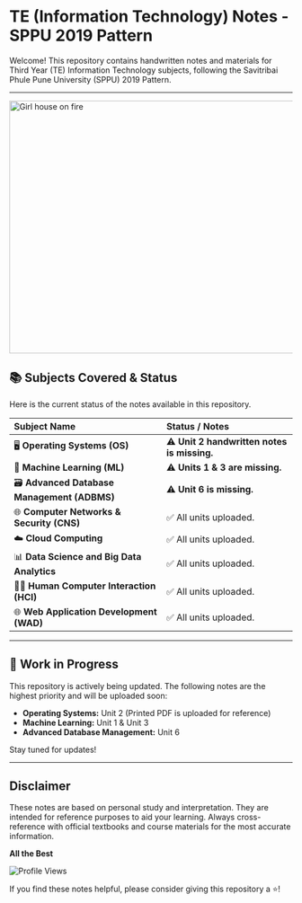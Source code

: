 # TE (Information Technology) Notes - SPPU 2019 Pattern
Welcome! This repository contains handwritten notes and materials for Third Year (TE) Information Technology subjects, following the Savitribai Phule Pune University (SPPU) 2019 Pattern.

---
<img width="600" height="450" alt="Girl house on fire" src="https://github.com/user-attachments/assets/8abd1132-76ff-40e3-85b4-36be57c4c05c" />


## 📚 Subjects Covered & Status

Here is the current status of the notes available in this repository.

| Subject Name | Status / Notes |
| :--- | :--- |
| 🖥️ **Operating Systems (OS)** | ⚠️ **Unit 2 handwritten notes is missing.** |
| 🧠 **Machine Learning (ML)** | ⚠️ **Units 1 & 3 are missing.** |
| 🗃️ **Advanced Database Management (ADBMS)**| ⚠️ **Unit 6 is missing.** |
| 🌐 **Computer Networks & Security (CNS)** | ✅ All units uploaded. |
| ☁️ **Cloud Computing** | ✅ All units uploaded. |
| 📊 **Data Science and Big Data Analytics** | ✅ All units uploaded. |
| 🧑‍💻 **Human Computer Interaction (HCI)** | ✅ All units uploaded. |
| 🌐 **Web Application Development (WAD)** | ✅ All units uploaded. |

---

## 🚧 Work in Progress

This repository is actively being updated. The following notes are the highest priority and will be uploaded soon:

* **Operating Systems:** Unit 2 (Printed PDF is uploaded for reference)
* **Machine Learning:** Unit 1 & Unit 3
* **Advanced Database Management:** Unit 6

Stay tuned for updates!

---

## Disclaimer

These notes are based on personal study and interpretation. They are intended for reference purposes to aid your learning. Always cross-reference with official textbooks and course materials for the most accurate information.

**All the Best**


![Profile Views](https://komarev.com/ghpvc/?username=imhomi&color=blue&style=flat)

If you find these notes helpful, please consider giving this repository a ⭐!
